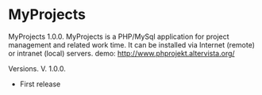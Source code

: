 # MyProjects

MyProjects 1.0.0.
MyProjects is a PHP/MySql application for project management and related work time. It can be installed via Internet (remote) or intranet (local) servers.
demo: http://www.phprojekt.altervista.org/

Versions.
V. 1.0.0. 
- First release